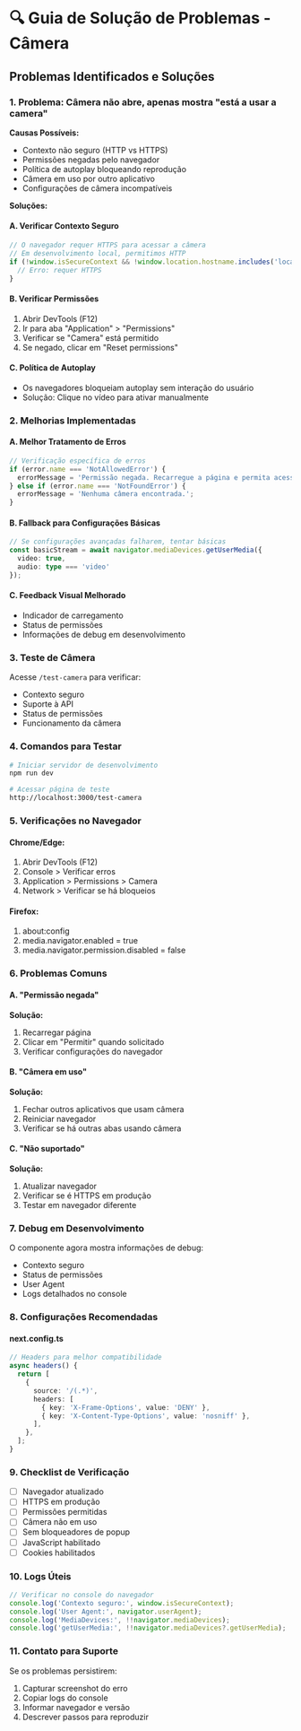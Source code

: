 # 🔍 Guia de Solução de Problemas - Câmera

## Problemas Identificados e Soluções

### 1. **Problema: Câmera não abre, apenas mostra "está a usar a camera"**

**Causas Possíveis:**
- Contexto não seguro (HTTP vs HTTPS)
- Permissões negadas pelo navegador
- Política de autoplay bloqueando reprodução
- Câmera em uso por outro aplicativo
- Configurações de câmera incompatíveis

**Soluções:**

#### A. Verificar Contexto Seguro
```javascript
// O navegador requer HTTPS para acessar a câmera
// Em desenvolvimento local, permitimos HTTP
if (!window.isSecureContext && !window.location.hostname.includes('localhost')) {
  // Erro: requer HTTPS
}
```

#### B. Verificar Permissões
1. Abrir DevTools (F12)
2. Ir para aba "Application" > "Permissions"
3. Verificar se "Camera" está permitido
4. Se negado, clicar em "Reset permissions"

#### C. Política de Autoplay
- Os navegadores bloqueiam autoplay sem interação do usuário
- Solução: Clique no vídeo para ativar manualmente

### 2. **Melhorias Implementadas**

#### A. Melhor Tratamento de Erros
```typescript
// Verificação específica de erros
if (error.name === 'NotAllowedError') {
  errorMessage = 'Permissão negada. Recarregue a página e permita acesso.';
} else if (error.name === 'NotFoundError') {
  errorMessage = 'Nenhuma câmera encontrada.';
}
```

#### B. Fallback para Configurações Básicas
```typescript
// Se configurações avançadas falharem, tentar básicas
const basicStream = await navigator.mediaDevices.getUserMedia({ 
  video: true, 
  audio: type === 'video' 
});
```

#### C. Feedback Visual Melhorado
- Indicador de carregamento
- Status de permissões
- Informações de debug em desenvolvimento

### 3. **Teste de Câmera**

Acesse `/test-camera` para verificar:
- Contexto seguro
- Suporte à API
- Status de permissões
- Funcionamento da câmera

### 4. **Comandos para Testar**

```bash
# Iniciar servidor de desenvolvimento
npm run dev

# Acessar página de teste
http://localhost:3000/test-camera
```

### 5. **Verificações no Navegador**

#### Chrome/Edge:
1. Abrir DevTools (F12)
2. Console > Verificar erros
3. Application > Permissions > Camera
4. Network > Verificar se há bloqueios

#### Firefox:
1. about:config
2. media.navigator.enabled = true
3. media.navigator.permission.disabled = false

### 6. **Problemas Comuns**

#### A. "Permissão negada"
**Solução:**
1. Recarregar página
2. Clicar em "Permitir" quando solicitado
3. Verificar configurações do navegador

#### B. "Câmera em uso"
**Solução:**
1. Fechar outros aplicativos que usam câmera
2. Reiniciar navegador
3. Verificar se há outras abas usando câmera

#### C. "Não suportado"
**Solução:**
1. Atualizar navegador
2. Verificar se é HTTPS em produção
3. Testar em navegador diferente

### 7. **Debug em Desenvolvimento**

O componente agora mostra informações de debug:
- Contexto seguro
- Status de permissões
- User Agent
- Logs detalhados no console

### 8. **Configurações Recomendadas**

#### next.config.ts
```typescript
// Headers para melhor compatibilidade
async headers() {
  return [
    {
      source: '/(.*)',
      headers: [
        { key: 'X-Frame-Options', value: 'DENY' },
        { key: 'X-Content-Type-Options', value: 'nosniff' },
      ],
    },
  ];
}
```

### 9. **Checklist de Verificação**

- [ ] Navegador atualizado
- [ ] HTTPS em produção
- [ ] Permissões permitidas
- [ ] Câmera não em uso
- [ ] Sem bloqueadores de popup
- [ ] JavaScript habilitado
- [ ] Cookies habilitados

### 10. **Logs Úteis**

```javascript
// Verificar no console do navegador
console.log('Contexto seguro:', window.isSecureContext);
console.log('User Agent:', navigator.userAgent);
console.log('MediaDevices:', !!navigator.mediaDevices);
console.log('getUserMedia:', !!navigator.mediaDevices?.getUserMedia);
```

### 11. **Contato para Suporte**

Se os problemas persistirem:
1. Capturar screenshot do erro
2. Copiar logs do console
3. Informar navegador e versão
4. Descrever passos para reproduzir 